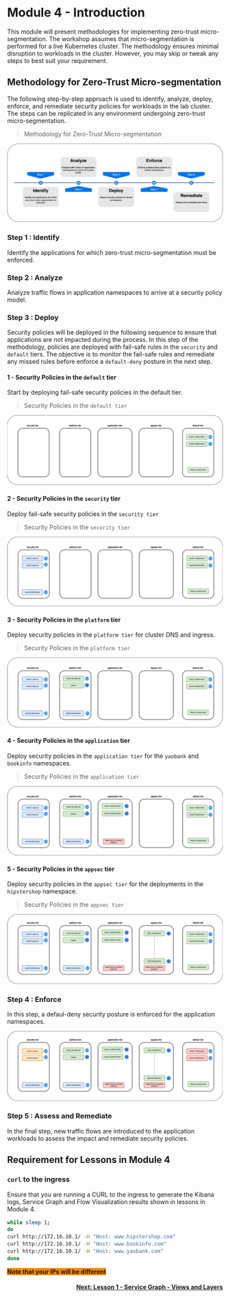 # Module 4 - Introduction

This module will present methodologies for implementing zero-trust micro-segmentation. The workshop assumes that micro-segmentation is performed for a live Kubernetes cluster. The methodology ensures minimal disruption to workloads in the cluster. However, you may skip or tweak any steps to best suit your requirement. 

## Methodology for Zero-Trust Micro-segmentation

The following step-by-step approach is used to identify, analyze, deploy, enforce, and remediate security policies for workloads in the lab cluster. The steps can be replicated in any environment undergoing zero-trust micro-segmentation. 

> Methodology for Zero-Trust Micro-segmentation

![methodology](images/methodology.png)

### Step 1 : Identify 

Identify the applications for which zero-trust micro-segmentation must be enforced. 

### Step 2 : Analyze 

Analyze traffic flows in application namespaces to arrive at a security policy model. 

### Step 3 : Deploy

Security policies will be deployed in the following sequence to ensure that applications are not impacted during the process. In this step of the methodology, policies are deployed with fail-safe rules in the `security` and `default` tiers. The objective is to monitor the fail-safe rules and remediate any missed rules before enforce a `default-deny` posture in the next step. 

#### 1 - Security Policies in the `default` tier

Start by deploying fail-safe security policies in the default tier. 

> Security Policies in the `default tier`

![step1](images/step1.png)

#### 2 - Security Policies in the `security` tier

Deploy fail-safe security policies in the `security tier`

> Security Policies in the `security tier`

![step2](images/step2.png)

#### 3 - Security Policies in the `platform` tier

Deploy security policies in the `platform tier` for cluster DNS and ingress.

> Security Policies in the `platform tier`

![step3](images/step3.png)

#### 4 - Security Policies in the `application` tier

Deploy security policies in the `application tier` for the `yaobank` and `bookinfo` namespaces. 

> Security Policies in the `application tier`

![step4](images/step4.png)

#### 5 - Security Policies in the `appsec` tier

Deploy security policies in the `appsec tier` for the deployments in the `hipstershop` namespace.

> Security Policies in the `appsec tier`

![step2](images/step5.png)

### Step 4 : Enforce

In this step, a defaul-deny security posture is enforced for the application namespaces. 

![step6](images/step6.png)

### Step 5 : Assess and Remediate

In the final step, new traffic flows are introduced to the application workloads to assess the impact and remediate security policies. 

## Requirement for Lessons in Module 4

### `curl` to the ingress

Ensure that you are running a CURL to the ingress to generate the Kibana logs, Service Graph and Flow Visualization results shown in lessons in Module 4.

```bash
while sleep 1;
do 
curl http://172.16.10.1/ -H "Host: www.hipstershop.com"
curl http://172.16.10.1/ -H "Host: www.bookinfo.com"
curl http://172.16.10.1/ -H "Host: www.yaobank.com"
done
```

<span style="background-color: #FF8900">**Note that your IPs will be different**</span>




#### <div align="right">  [Next: Lesson 1 - Service Graph - Views and Layers](https://github.com/Pooriya-a/quickstart-self-service/blob/main/modules/15.views-and-layers-sg.md) </div>

